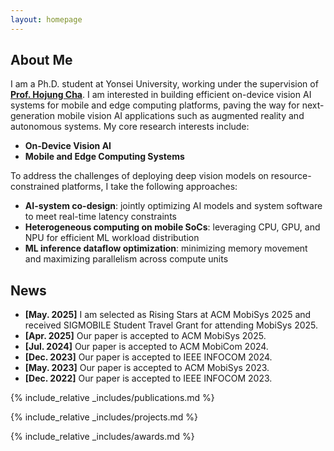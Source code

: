 ```yaml
---
layout: homepage
---
```


## About Me

I am a Ph.D. student at Yonsei University, working under the supervision of <u><strong><a href="https://mobed.yonsei.ac.kr/">Prof. Hojung Cha</a></strong></u>. I am interested in building efficient on-device vision AI systems for mobile and edge computing platforms, paving the way for next-generation mobile vision AI applications such as augmented reality and autonomous systems. My core research interests include:

- **On-Device Vision AI**
- **Mobile and Edge Computing Systems**  

To address the challenges of deploying deep vision models on resource-constrained platforms, I take the following approaches:

- **AI-system co-design**: jointly optimizing AI models and system software to meet real-time latency constraints
- **Heterogeneous computing on mobile SoCs**: leveraging CPU, GPU, and NPU for efficient ML workload distribution
- **ML inference dataflow optimization**: minimizing memory movement and maximizing parallelism across compute units

## News

- **[May. 2025]** I am selected as Rising Stars at ACM MobiSys 2025 and received SIGMOBILE Student Travel Grant for attending MobiSys 2025.
- **[Apr. 2025]** Our paper is accepted to ACM MobiSys 2025.
- **[Jul. 2024]** Our paper is accepted to ACM MobiCom 2024.
- **[Dec. 2023]** Our paper is accepted to IEEE INFOCOM 2024.
- **[May. 2023]** Our paper is accepted to ACM MobiSys 2023.
- **[Dec. 2022]** Our paper is accepted to IEEE INFOCOM 2023.

{% include_relative _includes/publications.md %}

{% include_relative _includes/projects.md %}

{% include_relative _includes/awards.md %}